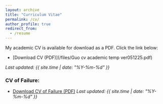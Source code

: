 ```yaml
---
layout: archive
title: "Curriculum Vitae"
permalink: /cv/
author_profile: true
redirect_from:
  - /resume
---
```


My academic CV is available for download as a PDF. Click the link below:

- [Download CV (PDF)](/files/Guo cv academic temp ver051225.pdf)
  
_Last updated: {{ site.time | date: "%Y-%m-%d" }}_


### CV of Failure:

- [Download CV of Failure (PDF)](/files/cv-of-failure.pdf)
_Last updated: {{ site.time | date: "%Y-%m-%d" }}_
